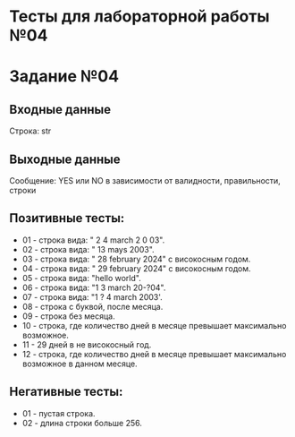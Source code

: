 # Тесты для лабораторной работы №04
# Задание №04

## Входные данные 
Строка: str

## Выходные данные
Сообщение: YES или NO в зависимости от валидности, правильности, строки

## Позитивные тесты: 
* 01 - строка вида: "   2    4 march 2  0 03".
* 02 - строка вида: "   13 mays 2003".
* 03 - строка вида: "   28 february 2024" с високосным годом.
* 04 - строка вида: "   29 february 2024" с високосным годом.
* 05 - строка вида: "hello world".
* 06 - строка вида: "1 3 march 20-?04".
* 07 - строка вида: "1 ? 4 march 2003'.
* 08 - строка с буквой, после месяца.
* 09 - строка без месяца.
* 10 - строка, где количество дней в месяце превышает максимально возможное.
* 11 - 29 дней в не високосный  год.
* 12 - строка, где количество дней в месяце превышает максимально возможное в данном месяце.

## Негативные тесты:
* 01 - пустая строка.
* 02 - длина строки больше 256.